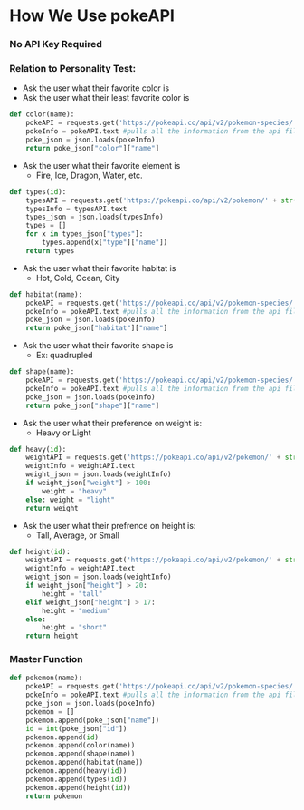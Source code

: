 # How We Use pokeAPI

### No API Key Required

### Relation to Personality Test:
- Ask the user what their favorite color is
- Ask the user what their least favorite color is
```python
def color(name):
    pokeAPI = requests.get('https://pokeapi.co/api/v2/pokemon-species/' + str(name))
    pokeInfo = pokeAPI.text #pulls all the information from the api file and puts in this string variable
    poke_json = json.loads(pokeInfo)
    return poke_json["color"]["name"]
```

- Ask the user what their favorite element is
    - Fire, Ice, Dragon, Water, etc.
```python
def types(id):
    typesAPI = requests.get('https://pokeapi.co/api/v2/pokemon/' + str(id))
    typesInfo = typesAPI.text
    types_json = json.loads(typesInfo)
    types = []
    for x in types_json["types"]:
        types.append(x["type"]["name"])
    return types
```

- Ask the user what their favorite habitat is
    - Hot, Cold, Ocean, City
```python
def habitat(name):
    pokeAPI = requests.get('https://pokeapi.co/api/v2/pokemon-species/' + str(name))
    pokeInfo = pokeAPI.text #pulls all the information from the api file and puts in this string variable
    poke_json = json.loads(pokeInfo)
    return poke_json["habitat"]["name"]
```

- Ask the user what their favorite shape is
  - Ex: quadrupled
```python
def shape(name):
    pokeAPI = requests.get('https://pokeapi.co/api/v2/pokemon-species/' + str(name))
    pokeInfo = pokeAPI.text #pulls all the information from the api file and puts in this string variable
    poke_json = json.loads(pokeInfo)
    return poke_json["shape"]["name"]
```

- Ask the user what their preference on weight is:
  - Heavy or Light
```python
def heavy(id):
    weightAPI = requests.get('https://pokeapi.co/api/v2/pokemon/' + str(id))
    weightInfo = weightAPI.text
    weight_json = json.loads(weightInfo)
    if weight_json["weight"] > 100:
        weight = "heavy"
    else: weight = "light"
    return weight
```

- Ask the user what their prefrence on height is:
  - Tall, Average, or Small
```python
def height(id):
    weightAPI = requests.get('https://pokeapi.co/api/v2/pokemon/' + str(id))
    weightInfo = weightAPI.text
    weight_json = json.loads(weightInfo)
    if weight_json["height"] > 20:
        height = "tall"
    elif weight_json["height"] > 17:
        height = "medium"
    else: 
        height = "short"
    return height
```


### Master Function
```python
def pokemon(name): 
    pokeAPI = requests.get('https://pokeapi.co/api/v2/pokemon-species/' + str(name))
    pokeInfo = pokeAPI.text #pulls all the information from the api file and puts in this string variable
    poke_json = json.loads(pokeInfo)
    pokemon = []
    pokemon.append(poke_json["name"])
    id = int(poke_json["id"])
    pokemon.append(id)
    pokemon.append(color(name))
    pokemon.append(shape(name))
    pokemon.append(habitat(name))
    pokemon.append(heavy(id))
    pokemon.append(types(id))
    pokemon.append(height(id))
    return pokemon
```